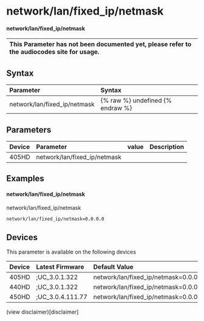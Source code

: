 ﻿---
description: network/lan/fixed_ip/netmask
search:
    keywords: ['network','lan','fixed_ip','netmask']
---

# network/lan/fixed_ip/netmask

#### network/lan/fixed_ip/netmask


| This Parameter has not been documented yet, please refer to the audiocodes site for usage.  |
| :--- |

## Syntax
| Parameter | Syntax |
| :--- | :--- |
|network/lan/fixed_ip/netmask | {% raw %} undefined {% endraw %} |

## Parameters
|Device|Parameter|value|Description|
|:---|:---|:---|:---|
| 405HD | network/lan/fixed_ip/netmask |  |  |

## Examples
#### network/lan/fixed_ip/netmask

network/lan/fixed_ip/netmask

```
network/lan/fixed_ip/netmask=0.0.0.0
```

## Devices
This parameter is available on the following devices

| Device | Latest Firmware | Default Value |
|:---|:---|:---|
| 405HD | ;UC_3.0.1.322 | network/lan/fixed_ip/netmask=0.0.0.0 
| 440HD | ;UC_3.0.1.322 | network/lan/fixed_ip/netmask=0.0.0.0 
| 450HD | ;UC_3.0.4.111.77 | network/lan/fixed_ip/netmask=0.0.0.0 

(view disclaimer)[disclaimer]
